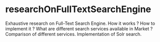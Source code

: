 # researchOnFullTextSearchEngine
Exhaustive research on Full-Text Search Engine. How it works ? How to implement it ? What are different search services available in Market ? Comparison of different services. Implementation of Solr search. 
